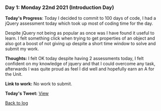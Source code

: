 ### Day 1: Monday 22nd 2021 (Introduction Day)

**Today's Progress**: Today I decided to commit to 100 days of code, I had a jQuery assessment today which took up most of coding time for the day.  

Despite jQuery not being as popular as once was I have found it useful to learn.  I felt something click when trying to get properties of an object and also got a boost of not giving up despite a short time window to solve and submit my work.  

**Thoughts:** I felt OK today despite having 2 assessments today, I felt confident on my knowledge of jquery and that I could overcome any task, afterwards I was quite proud as feel I did well and hopefully earn an A for the Unit.  

**Link to work:** No work to submit.  

**Today's Tweet:** [View](https://twitter.com/MrAldoJack/status/1462806247816708108)

[Back to log](/log.md)
